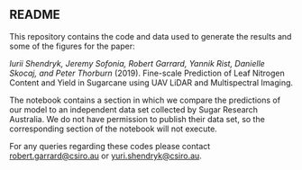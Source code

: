 ## README


This repository contains the code and data used to generate the results and some of the figures for the paper:

*Iurii Shendryk, Jeremy Sofonia, Robert Garrard, Yannik Rist, Danielle Skocaj, and Peter Thorburn* (2019). Fine-scale Prediction of Leaf Nitrogen Content and Yield in Sugarcane using UAV LiDAR and Multispectral Imaging. 


The notebook contains a section in which we compare the predictions of our model to an independent data set collected by Sugar Research Australia. We do not have permission to publish their data set, so the corresponding section of the notebook will not execute.


   
  

For any queries regarding these codes please contact <a href="mailto:robert.garrard@csiro.au">robert.garrard@csiro.au</a> or <a href="mailto:yuri.shendryk@csiro.au">yuri.shendryk@csiro.au</a>.






